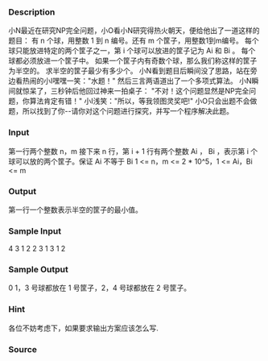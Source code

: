
### Description
小N最近在研究NP完全问题，小O看小N研究得热火朝天，便给他出了一道这样的题目：
有 n 个球，用整数 1 到 n 编号。还有 m 个筐子，用整数1到m编号。
每个球只能放进特定的两个筐子之一，第 i 个球可以放进的筐子记为 Ai 和 Bi 。
每个球都必须放进一个筐子中。
如果一个筐子内有奇数个球，那么我们称这样的筐子为半空的。
求半空的筐子最少有多少个。
小N看到题目后瞬间没了思路，站在旁边看热闹的小I嘿嘿一笑："水题！"
然后三言两语道出了一个多项式算法。
小N瞬间就惊呆了，三秒钟后他回过神来一拍桌子：
"不对！这个问题显然是NP完全问题，你算法肯定有错！"
小I浅笑："所以，等我领图灵奖吧!"
小O只会出题不会做题，所以找到了你--请你对这个问题进行探究，并写一个程序解决此题。

### Input
第一行两个整数 n，m
接下来 n 行，第 i + 1 行有两个整数 Ai ， Bi ，表示第 i 个球可以放的两个筐子。保证 Ai 不等于 Bi
1 <= n，m <= 2 * 10^5，1 <= Ai，Bi <= m

### Output
第一行一个整数表示半空的筐子的最小值。

### Sample Input
4 3
1 2
2 3
1 3
1 2
### Sample Output
0
1，3 号球都放在 1 号筐子，2，4 号球都放在 2 号筐子。
### Hint
各位不妨考虑下，如果要求输出方案应该怎么写.
### Source
